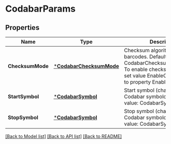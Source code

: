 # CodabarParams

## Properties

Name | Type | Description | Notes
------------ | ------------- | ------------- | -------------
**ChecksumMode** | [***CodabarChecksumMode**](CodabarChecksumMode.md) | Checksum algorithm for Codabar barcodes. Default value: CodabarChecksumMode.Mod16. To enable checksum calculation set value EnableChecksum.Yes to property EnableChecksum. | [optional] [default to null]
**StartSymbol** | [***CodabarSymbol**](CodabarSymbol.md) | Start symbol (character) of Codabar symbology. Default value: CodabarSymbol.A | [optional] [default to null]
**StopSymbol** | [***CodabarSymbol**](CodabarSymbol.md) | Stop symbol (character) of Codabar symbology. Default value: CodabarSymbol.A | [optional] [default to null]

[[Back to Model list]](../README.md#documentation-for-models) [[Back to API list]](../README.md#documentation-for-api-endpoints) [[Back to README]](../README.md)

